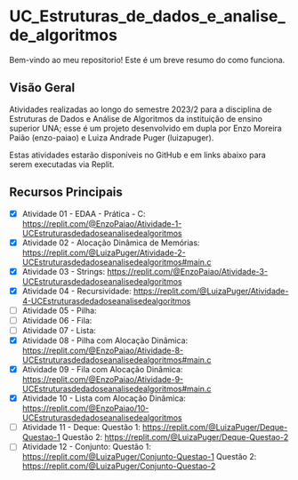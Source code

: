 # UC_Estruturas_de_dados_e_analise_de_algoritmos

Bem-vindo ao meu repositorio! Este é um breve resumo do como funciona.

## Visão Geral

Atividades realizadas ao longo do semestre 2023/2 para a disciplina de Estruturas de Dados e Análise de Algoritmos da instituição de ensino superior UNA; esse é um projeto desenvolvido em dupla por Enzo Moreira Paião (enzo-paiao) e Luiza Andrade Puger (luizapuger). 

Estas atividades estarão disponíveis no GitHub e em links abaixo para serem executadas via Replit.

## Recursos Principais

- [x] Atividade 01 - EDAA - Prática - C: https://replit.com/@EnzoPaiao/Atividade-1-UCEstruturasdedadoseanalisedealgoritmos
- [x] Atividade 02 - Alocação Dinâmica de Memórias: https://replit.com/@LuizaPuger/Atividade-2-UCEstruturasdedadoseanalisedealgoritmos#main.c
- [x] Atividade 03 - Strings: https://replit.com/@EnzoPaiao/Atividade-3-UCEstruturasdedadoseanalisedealgoritmos
- [x] Atividade 04 - Recursividade: https://replit.com/@LuizaPuger/Atividade-4-UCEstruturasdedadoseanalisedealgoritmos
- [ ] Atividade 05 - Pilha:
- [ ] Atividade 06 - Fila:
- [ ] Atividade 07 - Lista:
- [x] Atividade 08 - Pilha com Alocação Dinâmica: https://replit.com/@EnzoPaiao/Atividade-8-UCEstruturasdedadoseanalisedealgoritmos#main.c
- [x] Atividade 09 - Fila com Alocação Dinâmica: https://replit.com/@EnzoPaiao/Atividade-9-UCEstruturasdedadoseanalisedealgoritmos#main.c
- [x] Atividade 10 - Lista com Alocação Dinâmica: https://replit.com/@EnzoPaiao/10-UCEstruturasdedadoseanalisedealgoritmos
- [ ] Atividade 11 - Deque:
      Questão 1: https://replit.com/@LuizaPuger/Deque-Questao-1
      Questão 2: https://replit.com/@LuizaPuger/Deque-Questao-2
- [ ] Atividade 12 - Conjunto:
      Questão 1: https://replit.com/@LuizaPuger/Conjunto-Questao-1
      Questão 2: https://replit.com/@LuizaPuger/Conjunto-Questao-2
